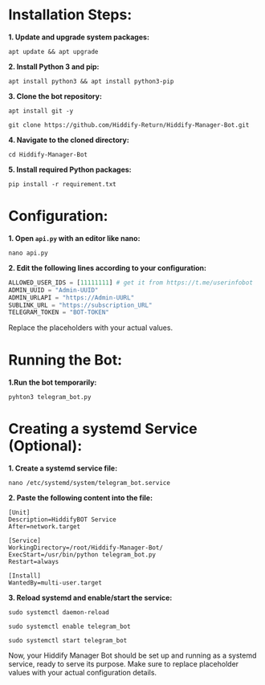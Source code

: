 # Installation Steps:

<b>1. Update and upgrade system packages:</b>

`apt update && apt upgrade`

<b>2. Install Python 3 and pip:</b>

`apt install python3 && apt install python3-pip`

<b>3. Clone the bot repository:</b>

`apt install git -y`

`git clone https://github.com/Hiddify-Return/Hiddify-Manager-Bot.git`

<b>4. Navigate to the cloned directory:</b>

`cd Hiddify-Manager-Bot`

<b>5. Install required Python packages:</b>

`pip install -r requirement.txt`

# Configuration:

<b>1. Open `api.py` with an editor like nano:</b>

`nano api.py`

<b>2. Edit the following lines according to your configuration:</b>

```python
ALLOWED_USER_IDS = [11111111] # get it from https://t.me/userinfobot
ADMIN_UUID = "Admin-UUID"
ADMIN_URLAPI = "https://Admin-UURL"
SUBLINK_URL = "https://subscription_URL"
TELEGRAM_TOKEN = "BOT-TOKEN"
```
Replace the placeholders with your actual values.

# Running the Bot:

<b>1.Run the bot temporarily:</b>

`pyhton3 telegram_bot.py`

# Creating a systemd Service (Optional):
<b>1. Create a systemd service file:</b>

`nano /etc/systemd/system/telegram_bot.service`

<b>2. Paste the following content into the file:</b>

```
[Unit]
Description=HiddifyBOT Service
After=network.target

[Service]
WorkingDirectory=/root/Hiddify-Manager-Bot/
ExecStart=/usr/bin/python telegram_bot.py
Restart=always

[Install]
WantedBy=multi-user.target
``` 
<b>3. Reload systemd and enable/start the service:</b>

`sudo systemctl daemon-reload`

`sudo systemctl enable telegram_bot`

`sudo systemctl start telegram_bot`

Now, your Hiddify Manager Bot should be set up and running as a systemd service, ready to serve its purpose. Make sure to replace placeholder values with your actual configuration details.
